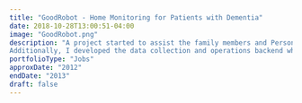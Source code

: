 ```yaml
---
title: "GoodRobot - Home Monitoring for Patients with Dementia"
date: 2018-10-28T13:00:51-04:00
image: "GoodRobot.png"
description: "A project started to assist the family members and Personal Service Workers of people with dementia, GoodRobot developed a prototype home monitoring system to collect health measurements and track door and lighting activity remotely. I developed the hardware hub, custom firmware and drivers for collecting measurements and hactivity from a variety of different protocols (Bluetooth, RF, ANT wireless, Insteon, X10).
Additionally, I developed the data collection and operations backend which featured secure VPN device administration, automated unique firmware generation, as well as alerts and reporting."
portfolioType: "Jobs"
approxDate: "2012"
endDate: "2013"
draft: false
---
```


